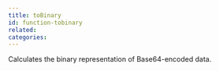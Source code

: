 ```yaml
---
title: toBinary
id: function-tobinary
related:
categories:
---
```


Calculates the binary representation of Base64-encoded data.
